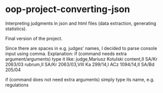 # oop-project-converting-json
Interpreting judgments in json and html files (data extraction, generating statistics).

Final version of the project.

Since there are spaces in e.g. judges' names, I decided to parse console input using comma.
Explanation:
if (command needs extra argument/arguments)
type it like: judge,Mariusz Kotulski
              content,II SA/Kr 2063/03
              rubrum,II SA/Kr 2063/03,VIII Ka 299/14,I ACz 1094/14,II SA/Bd 205/04

if (command does not need extra arguments)
    simply type its name, e.g. regulations
